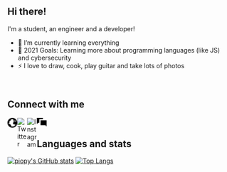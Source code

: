 ## Hi there!

I'm a student, an engineer and a developer!
- 🌱 I’m currently learning everything 
- 🥅 2021 Goals: Learning more about programming languages (like JS) and cybersecurity
- ⚡ I love to draw, cook, play guitar and take lots of photos

<br/>

## Connect with me

[<img align="left" alt="about.me" width="22px" src="https://raw.githubusercontent.com/iconic/open-iconic/master/svg/globe.svg" />][website]
[<img align="left" alt="Twitter" width="22px" src="https://cdn.jsdelivr.net/npm/simple-icons@v3/icons/twitter.svg" />][twitter]
[<img align="left" alt="Instagram" width="22px" src="https://cdn.jsdelivr.net/npm/simple-icons@v3/icons/instagram.svg" />][instagram]
[<img align="left" alt="Mail" width="22px" src="https://raw.githubusercontent.com/iconic/open-iconic/master/svg/chat.svg" />][mail]

<br/>

## Languages and stats

[![piopy's GitHub stats](https://github-readme-stats.vercel.app/api?username=piopy&show_icons=true&include_all_commits=true&count_private=true)](https://github.com/piopy)
[![Top Langs](https://github-readme-stats.vercel.app/api/top-langs/?username=piopy&layout=compact)](https://github.com/piopy)


[website]: https://about.me/antoniopio.volgarino
[mail]: antoniovolgarino@gmail.com
[twitter]: https://twitter.com/solosepiovuole
[instagram]: https://instagram.com/volga.jpg

